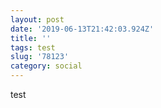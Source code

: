 ```yaml
---
layout: post
date: '2019-06-13T21:42:03.924Z'
title: ''
tags: test
slug: '78123'
category: social
---
```

test
